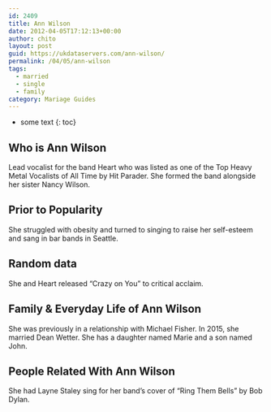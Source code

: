 ```yaml
---
id: 2409
title: Ann Wilson
date: 2012-04-05T17:12:13+00:00
author: chito
layout: post
guid: https://ukdataservers.com/ann-wilson/
permalink: /04/05/ann-wilson  
tags:
  - married
  - single
  - family
category: Mariage Guides
---
```


* some text
{: toc}


## Who is  Ann Wilson
                  
                  
                  
Lead vocalist for the band Heart who was listed as one of the Top Heavy Metal Vocalists of All Time by Hit Parader. She formed the band alongside her sister Nancy Wilson.
                  
                
                
                
## Prior to Popularity 
                  
                  
                  
She struggled with obesity and turned to singing to raise her self-esteem and sang in bar bands in Seattle.
                  
                
                
                
## Random data 
                  
                  
                  
She and Heart released &#8220;Crazy on You&#8221; to critical acclaim.
                  
                
                
                
## Family & Everyday Life of Ann Wilson
                  
                  
                  
She was previously in a relationship with Michael Fisher. In 2015, she married Dean Wetter. She has a daughter named Marie and a son named John.
                  
                
                
                
## People Related With  Ann Wilson
                  
                  
                  
She had Layne Staley sing for her band&#8217;s cover of &#8220;Ring Them Bells&#8221; by Bob Dylan.
                  
                
              
            
          
          
          
    
    
  
